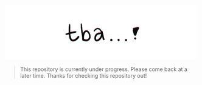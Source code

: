 ![Animated text that reads TBA.](./assets/tba_gif.gif)
> This repository is currently under progress. Please come back at a later time. Thanks for checking this repository out!
